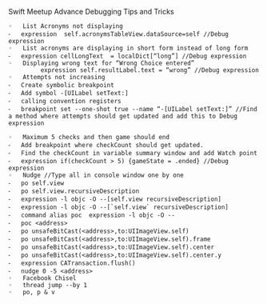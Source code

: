 Swift Meetup
Advance Debugging Tips and Tricks

	◦	List Acronyms not displaying
	⁃	expression  self.acronymsTableView.dataSource=self //Debug expression
	◦	List acronyms are displaying in short form instead of long form
	⁃	expression cellLongText  = localDict[“long”] //Debug expression
	◦	Displaying wrong text for “Wrong Choice entered”
		  	 expression self.resultLabel.text = “wrong” //Debug expression
	◦	Attempts not increasing
	⁃	Create symbolic breakpoint
	⁃	Add symbol -[UILabel setText:]
	⁃	calling convention registers	
	⁃	breakpoint set --one-shot true --name “-[UILabel setText:]” //Find a method where attempts should get updated and add this to Debug expression
			
	◦	Maximum 5 checks and then game should end
	⁃	Add breakpoint where checkCount should get updated.
	⁃	Find the checkCount in variable summary window and add Watch point
	⁃	expression if(checkCount > 5) {gameState = .ended} //Debug expression
	◦	Nudge //Type all in console window one by one
	⁃	po self.view 
	⁃	po self.view.recursiveDescription
	⁃	expression -l objc -O --[self.view recursiveDescription]
	⁃	expression -l objc -O --[`self.view` recursiveDescription]
	⁃	command alias poc  expression -l objc -O --
	⁃	poc <address>
	⁃	po unsafeBitCast(<address>,to:UIImageView.self)
	⁃	po unsafeBitCast(<address>,to:UIImageView.self).frame
	⁃	po unsafeBitCast(<address>,to:UIImageView.self).center
	⁃	po unsafeBitCast(<address>,to:UIImageView.self).center.y
	⁃	expression CATransaction.flush()
	⁃	nudge 0 -5 <address> 
	◦	Facebook Chisel
	◦	thread jump --by 1
	◦	po, p & v

